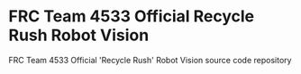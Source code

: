 # FRC Team 4533 Official Recycle Rush Robot Vision

FRC Team 4533 Official 'Recycle Rush' Robot Vision source code repository
